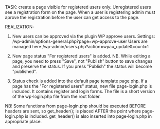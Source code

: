 TASK: create a page visible for registered users only. Unregistered users see a registration form on the page. When a user is registering admin must aprove the registration before the user can get access to the page.

REALIZATION:

1) New users can be approved via the plugin WP approve users. Settings: /wp-admin/options-general.php?page=wp-approve-user
Users are managed here /wp-admin/users.php?action=wpau_update&count=1

2) New page status "For registered users" is added.
NB. While editing a page, you need to press "Save", not "Publish" button to save changes and preserve the status. If you press "Publish" the status will become "published".

3) Status check is added into the default page template page.php.
If a page has the "For registered users" status, new file page-login.php is included. It contains register and login forms. The file is a short version of the wp-login.php file from the root folder.

NB! Some functions from page-login.php should be executed BEFORE headers are sent, so get_header(); is placed AFTER the point where page-login.php is included.
get_header() is also inserted into page-login.php in appropriate place.
